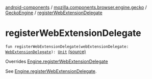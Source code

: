 [android-components](../../index.md) / [mozilla.components.browser.engine.gecko](../index.md) / [GeckoEngine](index.md) / [registerWebExtensionDelegate](./register-web-extension-delegate.md)

# registerWebExtensionDelegate

`fun registerWebExtensionDelegate(webExtensionDelegate: `[`WebExtensionDelegate`](../../mozilla.components.concept.engine.webextension/-web-extension-delegate/index.md)`): `[`Unit`](https://kotlinlang.org/api/latest/jvm/stdlib/kotlin/-unit/index.html) [(source)](https://github.com/mozilla-mobile/android-components/blob/master/components/browser/engine-gecko-beta/src/main/java/mozilla/components/browser/engine/gecko/GeckoEngine.kt#L155)

Overrides [Engine.registerWebExtensionDelegate](../../mozilla.components.concept.engine/-engine/register-web-extension-delegate.md)

See [Engine.registerWebExtensionDelegate](../../mozilla.components.concept.engine/-engine/register-web-extension-delegate.md).

